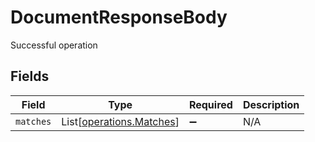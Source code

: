 # DocumentResponseBody

Successful operation


## Fields

| Field                                                          | Type                                                           | Required                                                       | Description                                                    |
| -------------------------------------------------------------- | -------------------------------------------------------------- | -------------------------------------------------------------- | -------------------------------------------------------------- |
| `matches`                                                      | List[[operations.Matches](../../models/operations/matches.md)] | :heavy_minus_sign:                                             | N/A                                                            |